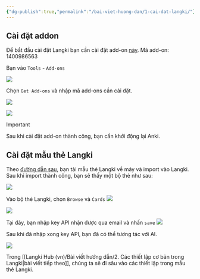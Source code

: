 ```yaml
---
{"dg-publish":true,"permalink":"/bai-viet-huong-dan/1-cai-dat-langki/"}
---
```


## Cài đặt addon

Để bắt đầu cài đặt Langki bạn cần cài đặt add-on [này](https://ankiweb.net/shared/info/1400986563).
Mã add-on: 1400986563

Bạn vào `Tools` - `Add-ons`

![](https://i.imgur.com/oZFILqR.png)

Chọn `Get Add-ons` và nhập mã add-ons cần cài đặt.

![](https://i.imgur.com/do7zdJO.png)

![](https://i.imgur.com/K34Rj2q.png)

> [!important]
> Sau khi cài đặt add-on thành công, bạn cần khởi động lại Anki.

## Cài đặt mẫu thẻ Langki

Theo [đường dẫn sau](https://drive.google.com/file/d/1UVYJa8FO3Y9jKLtK-JXFom8xAX1y4c3W/view?usp=sharing), bạn tải mẫu thẻ Langki về máy và import vào Langki. Sau khi import thành công, bạn sẽ thấy một bộ thẻ như sau:

![](https://i.imgur.com/h4EyJE5.png)

Vào bộ thẻ Langki, chọn `Browse` và `Cards`
![](https://i.imgur.com/WYrMpNa.png)

![](https://i.imgur.com/pOvewJz.png)

Tại đây, bạn nhập key API nhận được qua email và nhấn `save`
![](https://i.imgur.com/qAgSz8i.png)

Sau khi đã nhập xong key API, bạn đã có thể tương tác với AI.

![](https://i.imgur.com/d0KzoEY.png)

Trong [[Langki Hub (vn)/Bài viết hướng dẫn/2. Các thiết lập cơ bản trong Langki\|bài viết tiếp theo]], chúng ta sẽ đi sâu vào các thiết lập trong mẫu thẻ Langki.

